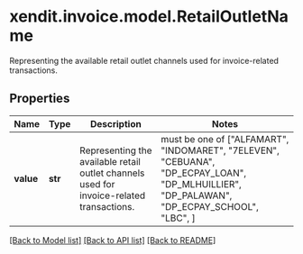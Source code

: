 # xendit.invoice.model.RetailOutletName

Representing the available retail outlet channels used for invoice-related transactions.

## Properties
Name | Type | Description | Notes
------------ | ------------- | ------------- | -------------
**value** | **str** | Representing the available retail outlet channels used for invoice-related transactions. |  must be one of ["ALFAMART", "INDOMARET", "7ELEVEN", "CEBUANA", "DP_ECPAY_LOAN", "DP_MLHUILLIER", "DP_PALAWAN", "DP_ECPAY_SCHOOL", "LBC", ]

[[Back to Model list]](../README.md#documentation-for-models) [[Back to API list]](../README.md#documentation-for-api-endpoints) [[Back to README]](../README.md)


